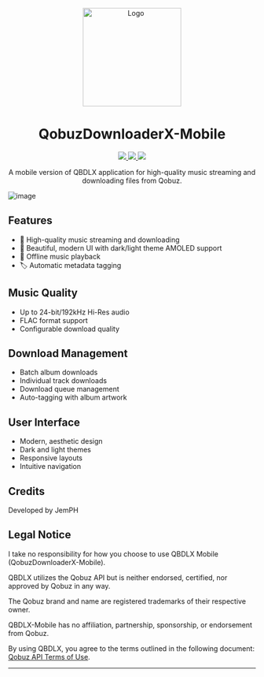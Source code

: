 <p align="center">
  <img src="https://raw.githubusercontent.com/JemPH/QobuzDownloaderX-Mobile/refs/heads/main/assets/qbdlx-mobile-logo.png" alt="Logo" width="200" height="200"/>
</p>

<h1 align="center">QobuzDownloaderX-Mobile</h1>

<p align="center">
  <a href="https://t.me/JemPH/"> 
    <img
      src="https://img.shields.io/badge/TELEGRAM-blue.svg?style=for-the-badge&logo=telegram&logoColor=white&labelColor=000000&logoWidth=20">
  </a>
  <a href="https://github.com/JemPH"> 
    <img
      src="https://img.shields.io/badge/GITHUB-grey.svg?style=for-the-badge&logo=github&logoColor=white&labelColor=000000&logoWidth=20">
   </a>
  <a href="https://phcorner.net/members/jemph.1522390/"> 
    <img
      src="https://img.shields.io/badge/PH-PHCORNER-red.svg?style=for-the-badge&logo=&logoColor=white&labelColor=000000&logoWidth=20">
  </a>
</p>

<p align="center">
  A mobile version of QBDLX application for high-quality music streaming and downloading files from Qobuz.
</p>
<p align="left">
  <img src="https://raw.githubusercontent.com/JemPH/QobuzDownloaderX-Mobile/refs/heads/main/assets/preview.png" alt="image"/>
</p>

## Features

- 🎵 High-quality music streaming and downloading
- 🎨 Beautiful, modern UI with dark/light theme AMOLED support
- 💾 Offline music playback
- 🏷️ Automatic metadata tagging

## Music Quality
- Up to 24-bit/192kHz Hi-Res audio
- FLAC format support
- Configurable download quality

## Download Management
- Batch album downloads
- Individual track downloads
- Download queue management
- Auto-tagging with album artwork

## User Interface
- Modern, aesthetic design
- Dark and light themes
- Responsive layouts
- Intuitive navigation

## Credits

Developed by JemPH

## Legal Notice
I take no responsibility for how you choose to use QBDLX Mobile (QobuzDownloaderX-Mobile).

QBDLX utilizes the Qobuz API but is neither endorsed, certified, nor approved by Qobuz in any way.

The Qobuz brand and name are registered trademarks of their respective owner.

QBDLX-Mobile has no affiliation, partnership, sponsorship, or endorsement from Qobuz.

By using QBDLX, you agree to the terms outlined in the following document: [Qobuz API Terms of Use](http://static.qobuz.com/apps/api/QobuzAPI-TermsofUse.pdf).

---




